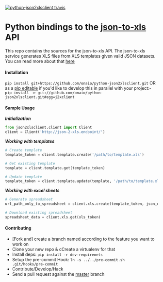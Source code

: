 [![python-json2xlsclient travis](https://secure.travis-ci.org/onaio/python-json2xlsclient.png?branch=master)](http://travis-ci.org/onaio/python-json2xlsclient)

Python bindings to the [json-to-xls][1] API
===========================================

This repo contains the sources for the json-to-xls API. The json-to-xls
service generates XLS files from XLS templates given valid JSON datasets.
You can read more about that [here][1]

#### Installation

`pip install git+https://github.com/onaio/python-json2xlsclient.git`
OR as a [pip editable](http://pip.readthedocs.org/en/latest/reference/pip_install.html#editable-installs) if you'd like to develop this in parallel with your project:-
`pip install -e git://github.com/onaio/python-json2xlsclient.git#egg=j2xclient`


#### Sample Usage

***Initialization***

```python
from json2xlsclient.client import Client
client = Client('http://json-2-xls.endpoint/')
```

***Working with templates***

```python
# Create template
template_token = client.template.create('/path/to/template.xls')

# Get existing template
template = client.template.get(template_token)

# Update template
template_token = client.template.update(template, '/path/to/template.xls')
```

***Working with excel sheets***

```python
# Generate spreadsheet
url_path_only_to_spreadsheet = client.xls.create(template_token, json_data)

# Download existing spreadsheet
spreadsheet_data = client.xls.get(xls_token)
```

#### Contributing

- [Fork and] create a branch named according to the feature you want to work on
- Clone your new repo & cCreate a virtualenv for that
- Install deps: `pip install -r dev-requiremets`
- Setup the pre-commit Hook: `ln -s ../../pre-commit.sh .git/hooks/pre-commit`
- Contribute/Develop/Hack
- Send a pull request against the [master][2] branch


[1]: https://github.com/onaio/json-to-xls
[2]: https://github.com/onaio/python-json2xlsclient/tree/master
